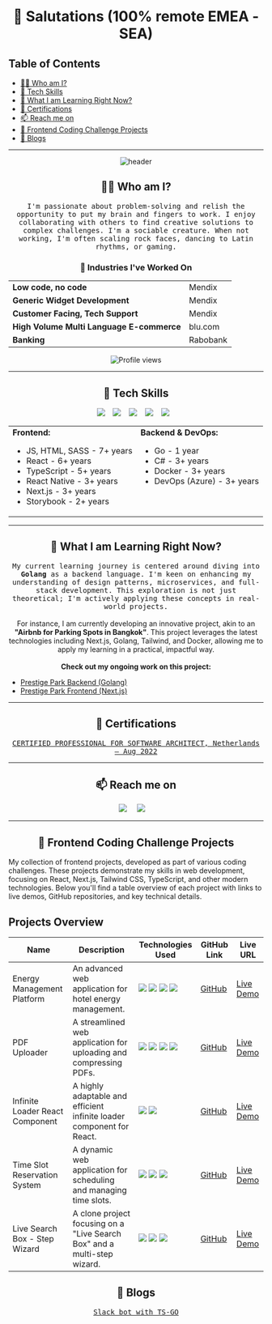 <!--
**mmehmetAliIzci/mmehmetAliIzci** is a ✨ _special_ ✨ repository because its `README.md` (this file) appears on your GitHub profile.
--->

<h1 align="center"> 👋 Salutations (100% remote EMEA - SEA)</h1>

## Table of Contents

- [👨‍💻 Who am I?](#-who-am-i)
- [🔭 Tech Skills](#-tech-skills)
- [🌱 What I am Learning Right Now?](#-what-i-am-learning-right-now)
- [💬 Certifications](#-certifications)
- [📫 Reach me on](#-reach-me-on)
- [🚀 Frontend Coding Challenge Projects](#-frontend-coding-challenge-projects)
- [🚀 Blogs](#-blogs)

<hr>

<div align="center">
  <img src="https://media3.giphy.com/media/v1.Y2lkPTc5MGI3NjExaDY1cHRhdHVudXZ2cTJzbHZzeDMzYWF6MjdybTdkZWNtNjBnaTJscSZlcD12MV9pbnRlcm5hbF9naWZfYnlfaWQmY3Q9Zw/H1dxi6xdh4NGQCZSvz/giphy.gif" alt="header"/>
</div>

<h2 align="center">👨‍💻 Who am I?</h2>
<p align="center">
  <samp>
    I'm passionate about problem-solving and relish the opportunity to put my brain and fingers to work. I enjoy collaborating with others to find creative solutions to complex challenges. I'm a sociable creature. When not working, I'm often scaling rock faces, dancing to Latin rhythms, or gaming.
  </samp>
</p>

<h3 align="center">🚧 Industries I've Worked On</h3>
<table align="center">
  <tr>
    <td><strong>Low code, no code</strong></td>
    <td>Mendix</td>
  </tr>
  <tr>
    <td><strong>Generic Widget Development</strong></td>
    <td>Mendix</td>
  </tr>
  <tr>
    <td><strong>Customer Facing, Tech Support</strong></td>
    <td>Mendix</td>
  </tr>
  <tr>
    <td><strong>High Volume Multi Language E-commerce</strong></td>
    <td>blu.com</td>
  </tr>
  <tr>
    <td><strong>Banking</strong></td>
    <td>Rabobank</td>
  </tr>
</table>

<p align="center">
  <img src="https://komarev.com/ghpvc/?username=mmehmetAliIzci" alt="Profile views" />
</p>

<hr>

<h2 align="center"> 🔭 Tech Skills</h2>
<p align="center">
  <img src="https://img.shields.io/badge/React%20-%2300D9FF.svg?&style=for-the-badge&logo=react&logoColor=white" />&nbsp;&nbsp;&nbsp;
  <img src="https://img.shields.io/badge/Next.js%20-%23000000.svg?&style=for-the-badge&logo=next.js&logoColor=white" />&nbsp;&nbsp;&nbsp;
  <img src="https://img.shields.io/badge/Tailwind_CSS%20-%231572B6.svg?&style=for-the-badge&logo=tailwind-css&logoColor=white" />&nbsp;&nbsp;&nbsp;
  <img src="https://img.shields.io/badge/TypeScript%20-%23007ACC.svg?&style=for-the-badge&logo=typescript&logoColor=white" />&nbsp;&nbsp;&nbsp;
  <img src="https://img.shields.io/badge/Docker%20-%232496ED.svg?&style=for-the-badge&logo=docker&logoColor=white" />&nbsp;&nbsp;&nbsp;
</p>
<table align="center">
  <tr>
    <td valign="top">
      <strong>Frontend:</strong>
      <ul>
        <li>JS, HTML, SASS - 7+ years</li>
        <li>React - 6+ years</li>
        <li>TypeScript - 5+ years</li>
        <li>React Native - 3+ years</li>
        <li>Next.js - 3+ years</li>
        <li>Storybook - 2+ years</li>
      </ul>
    </td>
    <td valign="top">
      <strong>Backend & DevOps:</strong>
      <ul>
        <li>Go - 1 year</li>
        <li>C# - 3+ years</li>
        <li>Docker - 3+ years</li>
        <li>DevOps (Azure) - 3+ years</li>
      </ul>
    </td>
  </tr>
</table>

<hr>

<h2 align="center"> 🌱 What I am Learning Right Now? </h2>
<p align="center">
  <samp>
    My current learning journey is centered around diving into <strong>Golang</strong> as a backend language. I'm keen on enhancing my understanding of design patterns, microservices, and full-stack development. This exploration is not just theoretical; I'm actively applying these concepts in real-world projects.
  </samp>
  <br><br>
  For instance, I am currently developing an innovative project, akin to an <strong>"Airbnb for Parking Spots in Bangkok"</strong>. This project leverages the latest technologies including Next.js, Golang, Tailwind, and Docker, allowing me to apply my learning in a practical, impactful way.
  <br><br>
  <strong>Check out my ongoing work on this project:</strong>
  <ul>
    <li><a href="https://github.com/mmehmetAliIzci/prestige-park-be">Prestige Park Backend (Golang)</a></li>
    <li><a href="https://github.com/mmehmetAliIzci/prestige-park-fe">Prestige Park Frontend (Next.js)</a></li>
  </ul>
</p>

<hr>

<h2 align="center">💬 Certifications</h2>
<p align="center">
  <samp>
    <a href="https://www.credential.net/4af04b0f-f90d-43dd-b632-b8588af0809f?username=mehmetaliizci474234">CERTIFIED PROFESSIONAL FOR SOFTWARE ARCHITECT, Netherlands — Aug 2022</a>
  </samp>
</p>

<hr>

<h2  align="center">📫 Reach me on</h2>
<p align="center">
  <a target="_blank"href="https://www.linkedin.com/in/mehmetaliizci/"><img src="https://img.shields.io/badge/linkedin-%230077B5.svg?&style=for-the-badge&logo=linkedin&logoColor=white" /></a>&nbsp;&nbsp;&nbsp;&nbsp;
  <a href="mailto:mmehmetaliizci@hotmail.com"><img src="https://img.shields.io/badge/Email-%23D14836.svg?&style=for-the-badge&logo=gmail&logoColor=white" /></a>&nbsp;&nbsp;&nbsp;&nbsp;
</p>

<hr>

<h2 align="center">🚀 Frontend Coding Challenge Projects</h2>

My collection of frontend projects, developed as part of various coding challenges. These projects demonstrate my skills in web development, focusing on React, Next.js, Tailwind CSS, TypeScript, and other modern technologies. Below you'll find a table overview of each project with links to live demos, GitHub repositories, and key technical details.

## Projects Overview

| Name                            | Description                                                              | Technologies Used                                                                                                                                                                                                                                                                                                                                                                                                                                                                       | GitHub Link                                                          | Live URL                                                   |
| ------------------------------- | ------------------------------------------------------------------------ | --------------------------------------------------------------------------------------------------------------------------------------------------------------------------------------------------------------------------------------------------------------------------------------------------------------------------------------------------------------------------------------------------------------------------------------------------------------------------------------- | -------------------------------------------------------------------- | ---------------------------------------------------------- |
| Energy Management Platform      | An advanced web application for hotel energy management.                 | <img src="https://img.shields.io/badge/React-%2300D9FF.svg?&style=for-the-badge&logo=react&logoColor=white" /> <img src="https://img.shields.io/badge/Next.js-%23000000.svg?&style=for-the-badge&logo=next.js&logoColor=white" /> <img src="https://img.shields.io/badge/Tailwind_CSS-%231572B6.svg?&style=for-the-badge&logo=tailwind-css&logoColor=white" /> <img src="https://img.shields.io/badge/TypeScript-%23007ACC.svg?&style=for-the-badge&logo=typescript&logoColor=white" /> | [GitHub](https://github.com/mmehmetAliIzci/energy-insight-dashboard) | [Live Demo](https://energy-insights-dashboard.vercel.app/) |
| PDF Uploader                    | A streamlined web application for uploading and compressing PDFs.        | <img src="https://img.shields.io/badge/React-%2300D9FF.svg?&style=for-the-badge&logo=react&logoColor=white" /> <img src="https://img.shields.io/badge/Next.js-%23000000.svg?&style=for-the-badge&logo=next.js&logoColor=white" /> <img src="https://img.shields.io/badge/Tailwind_CSS-%231572B6.svg?&style=for-the-badge&logo=tailwind-css&logoColor=white" /> <img src="https://img.shields.io/badge/TypeScript-%23007ACC.svg?&style=for-the-badge&logo=typescript&logoColor=white" /> | [GitHub](https://github.com/mmehmetAliIzci/pdf-uploader)             | [Live Demo](https://pdf-uploader-iota.vercel.app/)         |
| Infinite Loader React Component | A highly adaptable and efficient infinite loader component for React.    | <img src="https://img.shields.io/badge/React-%2300D9FF.svg?&style=for-the-badge&logo=react&logoColor=white" /> <img src="https://img.shields.io/badge/TypeScript-%23007ACC.svg?&style=for-the-badge&logo=typescript&logoColor=white" />                                                                                                                                                                                                                                                 | [GitHub](https://github.com/mmehmetAliIzci/infiniteLoader)           | [Live Demo](https://infinite-loader.vercel.app/)           |
| Time Slot Reservation System    | A dynamic web application for scheduling and managing time slots.        | <img src="https://img.shields.io/badge/React-%2300D9FF.svg?&style=for-the-badge&logo=react&logoColor=white" /> <img src="https://img.shields.io/badge/Tailwind_CSS-%231572B6.svg?&style=for-the-badge&logo=tailwind-css&logoColor=white" /> <img src="https://img.shields.io/badge/TypeScript-%23007ACC.svg?&style=for-the-badge&logo=typescript&logoColor=white" />                                                                                                                    | [GitHub](https://github.com/mmehmetAliIzci/timeslotPicker)           | [Live Demo](https://timeslot-picker.vercel.app/)           |
| Live Search Box - Step Wizard   | A clone project focusing on a "Live Search Box" and a multi-step wizard. | <img src="https://img.shields.io/badge/React-%2300D9FF.svg?&style=for-the-badge&logo=react&logoColor=white" /> <img src="https://img.shields.io/badge/Next.js-%23000000.svg?&style=for-the-badge&logo=next.js&logoColor=white" /> <img src="https://img.shields.io/badge/TypeScript-%23007ACC.svg?&style=for-the-badge&logo=typescript&logoColor=white" />                                                                                                                              | [GitHub](https://github.com/mmehmetAliIzci/woz-clone)                | [Live Demo](https://woz-clone.vercel.app/)                 |

<h2 align="center">🚀 Blogs</h2>

<p align="center">
  <samp>
    <a href="https://dev.to/mmehmetaliizci/cook-me-a-slack-bot-23fd">Slack bot with TS-GO</a>
  </samp>
</p>
